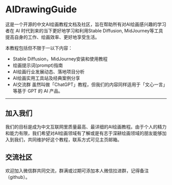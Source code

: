 # AIDrawingGuide
这是一个开源的中文AI绘画教程文档及社区，旨在帮助所有对AI绘画感兴趣的学习者在 AI 时代到来的当下更好地学习和利用Stable Diffusion, MidJourney等工具提高自身的工作、绘画效率、更好地享受生活。

本教程包括但不限于一以下内容：
- Stable Diffusion，MidJourney安装和使用教程
- 绘画提示词(prompt)指南
- AI绘画行业发展动态、落地项目分析
- AI绘画实用工具站及经典案例分享
- AI交流群
虽然叫做「ChatGPT」教程，但我们的内容同样适用于「文心一言」等基于 GPT 的 AI 产品。
---

## 加入我们

我们的目标是成为中文互联网里质量最高、最详细的AI绘画教程。由于个人的精力和能力有限，我们希望对AI绘画领域有了解或是有志于深耕绘画领域的朋友能够加入到我们，共同维护好这个教程，联系方式可见主页邮箱。

## 交流社区
欢迎加入微信群共同交流，群满或过期可添加本人微信拉进群，记得备注（github）。